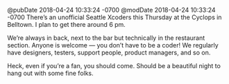 @pubDate 2018-04-24 10:33:24 -0700
@modDate 2018-04-24 10:33:24 -0700
There’s an unofficial Seattle Xcoders this Thursday at the Cyclops in Belltown. I plan to get there around 6 pm.

We’re always in back, next to the bar but technically in the restaurant section. Anyone is welcome — you don’t have to be a coder! We regularly have designers, testers, support people, product managers, and so on.

Heck, even if you’re a fan, you should come. Should be a beautiful night to hang out with some fine folks.

